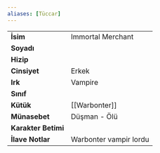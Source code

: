 ```yaml
---  
aliases: [Tüccar]  
---  
```

|  |  |  
|---|---|  
| **İsim** | Immortal Merchant|  
| **Soyadı** | |  
| **Hizip** | |  
| **Cinsiyet** | Erkek|  
| **Irk** | Vampire|  
| **Sınıf** | |  
| **Kütük** | [[Warbonter]]|  
| **Münasebet** | Düşman - Ölü|  
| **Karakter Betimi** | |  
| **İlave Notlar** | Warbonter vampir lordu|  
